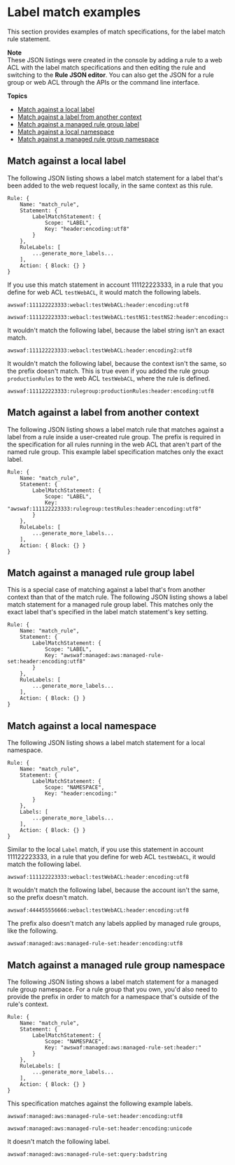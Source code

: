 # Label match examples<a name="waf-rule-label-match-examples"></a>

This section provides examples of match specifications, for the label match rule statement\. 

**Note**  
These JSON listings were created in the console by adding a rule to a web ACL with the label match specifications and then editing the rule and switching to the **Rule JSON editor**\. You can also get the JSON for a rule group or web ACL through the APIs or the command line interface\. 

**Topics**
+ [Match against a local label](#waf-rule-label-match-examples-local-label)
+ [Match against a label from another context](#waf-rule-label-match-examples-label)
+ [Match against a managed rule group label](#waf-rule-label-match-examples-mgd-rg-label)
+ [Match against a local namespace](#waf-rule-label-match-examples-local-namespace)
+ [Match against a managed rule group namespace](#waf-rule-label-match-examples-mgd-rg-namespace)

## Match against a local label<a name="waf-rule-label-match-examples-local-label"></a>

The following JSON listing shows a label match statement for a label that's been added to the web request locally, in the same context as this rule\.

```
Rule: {
    Name: "match_rule",
    Statement: {
        LabelMatchStatement: {
            Scope: "LABEL",
            Key: "header:encoding:utf8"
        }
    },
    RuleLabels: [
        ...generate_more_labels...
    ],
    Action: { Block: {} }
}
```

If you use this match statement in account 111122223333, in a rule that you define for web ACL `testWebACL`, it would match the following labels\. 

```
awswaf:111122223333:webacl:testWebACL:header:encoding:utf8
```

```
awswaf:111122223333:webacl:testWebACL:testNS1:testNS2:header:encoding:utf8
```

It wouldn't match the following label, because the label string isn't an exact match\.

```
awswaf:111122223333:webacl:testWebACL:header:encoding2:utf8
```

It wouldn't match the following label, because the context isn't the same, so the prefix doesn't match\. This is true even if you added the rule group `productionRules` to the web ACL `testWebACL`, where the rule is defined\. 

```
awswaf:111122223333:rulegroup:productionRules:header:encoding:utf8
```

## Match against a label from another context<a name="waf-rule-label-match-examples-label"></a>

The following JSON listing shows a label match rule that matches against a label from a rule inside a user\-created rule group\. The prefix is required in the specification for all rules running in the web ACL that aren't part of the named rule group\. This example label specification matches only the exact label\. 

```
Rule: {
    Name: "match_rule",
    Statement: {
        LabelMatchStatement: {
            Scope: "LABEL",
            Key: "awswaf:111122223333:rulegroup:testRules:header:encoding:utf8"
        }
    },
    RuleLabels: [
        ...generate_more_labels...
    ],
    Action: { Block: {} }
}
```

## Match against a managed rule group label<a name="waf-rule-label-match-examples-mgd-rg-label"></a>

This is a special case of matching against a label that's from another context than that of the match rule\. The following JSON listing shows a label match statement for a managed rule group label\. This matches only the exact label that's specified in the label match statement's key setting\.

```
Rule: {
    Name: "match_rule",
    Statement: {
        LabelMatchStatement: {
            Scope: "LABEL",
            Key: "awswaf:managed:aws:managed-rule-set:header:encoding:utf8"
        }
    },
    RuleLabels: [
        ...generate_more_labels...
    ],
    Action: { Block: {} }
}
```

## Match against a local namespace<a name="waf-rule-label-match-examples-local-namespace"></a>

The following JSON listing shows a label match statement for a local namespace\.

```
Rule: {
    Name: "match_rule",
    Statement: {
        LabelMatchStatement: {
            Scope: "NAMESPACE",
            Key: "header:encoding:"
        }
    },
    Labels: [
        ...generate_more_labels...
    ],
    Action: { Block: {} }
}
```

Similar to the local `Label` match, if you use this statement in account 111122223333, in a rule that you define for web ACL `testWebACL`, it would match the following label\. 

```
awswaf:111122223333:webacl:testWebACL:header:encoding:utf8
```

It wouldn't match the following label, because the account isn't the same, so the prefix doesn't match\. 

```
awswaf:444455556666:webacl:testWebACL:header:encoding:utf8
```

The prefix also doesn't match any labels applied by managed rule groups, like the following\. 

```
awswaf:managed:aws:managed-rule-set:header:encoding:utf8
```

## Match against a managed rule group namespace<a name="waf-rule-label-match-examples-mgd-rg-namespace"></a>

The following JSON listing shows a label match statement for a managed rule group namespace\. For a rule group that you own, you'd also need to provide the prefix in order to match for a namespace that's outside of the rule's context\. 

```
Rule: {
    Name: "match_rule",
    Statement: {
        LabelMatchStatement: {
            Scope: "NAMESPACE",
            Key: "awswaf:managed:aws:managed-rule-set:header:"
        }
    },
    RuleLabels: [
        ...generate_more_labels...
    ],
    Action: { Block: {} }
}
```

This specification matches against the following example labels\. 

```
awswaf:managed:aws:managed-rule-set:header:encoding:utf8
```

```
awswaf:managed:aws:managed-rule-set:header:encoding:unicode
```

It doesn't match the following label\.

```
awswaf:managed:aws:managed-rule-set:query:badstring
```